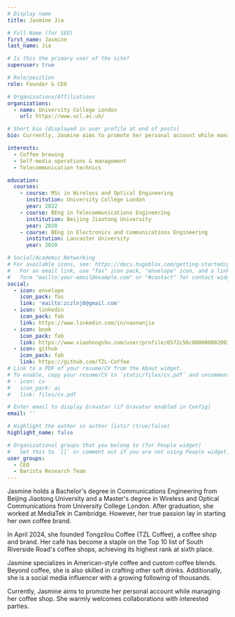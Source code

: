 ```yaml
---
# Display name
title: Jasmine Jia

# Full Name (for SEO)
first_name: Jasmine
last_name: Jia

# Is this the primary user of the site?
superuser: true

# Role/position
role: Founder & CEO

# Organizations/Affiliations
organizations:
  - name: University College London
    url: https://www.ucl.ac.uk/

# Short bio (displayed in user profile at end of posts)
bio: Currently, Jasmine aims to promote her personal account while managing her coffee shop. She warmly welcomes collaborations with interested parties.

interests:
  - Coffee brewing
  - Self-media operations & management
  - Telecommunication technics

education:
  courses:
    - course: MSc in Wireless and Optical Engineering
      institution: University College London
      year: 2022
    - course: BEng in Telecommunications Engineering
      institution: Beijing Jiaotong University
      year: 2020
    - course: BEng in Electronics and Communications Engineering
      institution: Lancaster University
      year: 2020

# Social/Academic Networking
# For available icons, see: https://docs.hugoblox.com/getting-started/page-builder/#icons
#   For an email link, use "fas" icon pack, "envelope" icon, and a link in the
#   form "mailto:your-email@example.com" or "#contact" for contact widget.
social:
  - icon: envelope
    icon_pack: fas
    link: 'mailto:zczlnj0@gmail.com'
  - icon: linkedin
    icon_pack: fab
    link: https://www.linkedin.com/in/nannanjia
  - icon: book
    icon_pack: fab
    link: https://www.xiaohongshu.com/user/profile/6572c56c0000000020036b08
  - icon: github
    icon_pack: fab
    link: https://github.com/TZL-Coffee
# Link to a PDF of your resume/CV from the About widget.
# To enable, copy your resume/CV to `static/files/cv.pdf` and uncomment the lines below.
# - icon: cv
#   icon_pack: ai
#   link: files/cv.pdf

# Enter email to display Gravatar (if Gravatar enabled in Config)
email: ''

# Highlight the author in author lists? (true/false)
highlight_name: false

# Organizational groups that you belong to (for People widget)
#   Set this to `[]` or comment out if you are not using People widget.
user_groups:
  - CEO
  - Barista Research Team
---
```


Jasmine holds a Bachelor's degree in Communications Engineering from Beijing Jiaotong University and a Master's degree in Wireless and Optical Communications from University College London. After graduation, she worked at MediaTek in Cambridge. However, her true passion lay in starting her own coffee brand.

In April 2024, she founded Tongzilou Coffee (TZL Coffee), a coffee shop and brand. Her café has become a staple on the Top 10 list of South Riverside Road's coffee shops, achieving its highest rank at sixth place.

Jasmine specializes in American-style coffee and custom coffee blends. Beyond coffee, she is also skilled in crafting other soft drinks. Additionally, she is a social media influencer with a growing following of thousands.

Currently, Jasmine aims to promote her personal account while managing her coffee shop. She warmly welcomes collaborations with interested parties.
